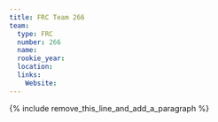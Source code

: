 ```yaml
---
title: FRC Team 266
team:
  type: FRC
  number: 266
  name:
  rookie_year:
  location:
  links:
    Website:
---
```


{% include remove_this_line_and_add_a_paragraph %}